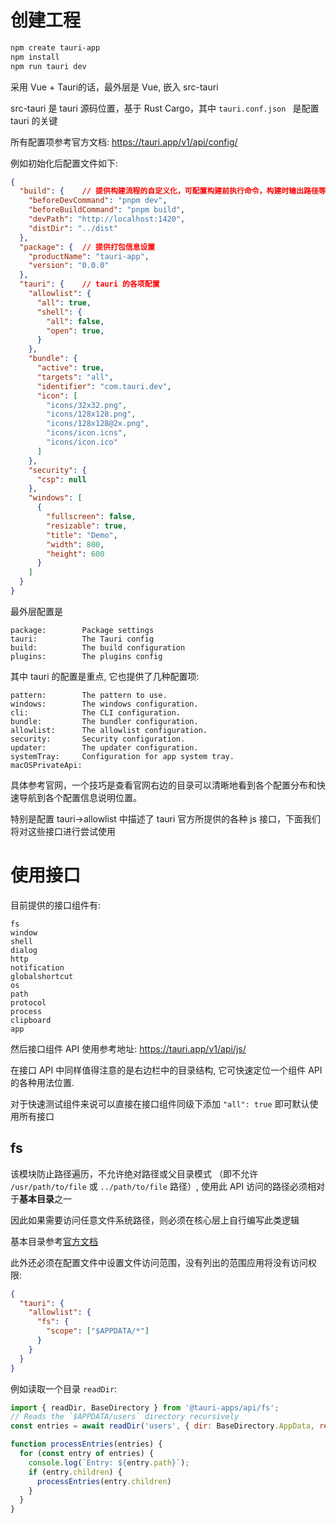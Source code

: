 
# 创建工程

```sh
npm create tauri-app
npm install
npm run tauri dev
```

采用 Vue + Tauri的话，最外层是 Vue, 嵌入 src-tauri

src-tauri 是 tauri 源码位置，基于 Rust Cargo，其中 `tauri.conf.json ` 是配置 tauri 的关键

所有配置项参考官方文档: https://tauri.app/v1/api/config/

例如初始化后配置文件如下:

```json
{
  "build": {    // 提供构建流程的自定义化，可配置构建前执行命令，构建时输出路径等
    "beforeDevCommand": "pnpm dev",
    "beforeBuildCommand": "pnpm build",
    "devPath": "http://localhost:1420",
    "distDir": "../dist"
  },
  "package": {  // 提供打包信息设置
    "productName": "tauri-app",
    "version": "0.0.0"
  },
  "tauri": {    // tauri 的各项配置
    "allowlist": {
      "all": true,
      "shell": {
        "all": false,
        "open": true,
      }
    },
    "bundle": {
      "active": true,
      "targets": "all",
      "identifier": "com.tauri.dev",
      "icon": [
        "icons/32x32.png",
        "icons/128x128.png",
        "icons/128x128@2x.png",
        "icons/icon.icns",
        "icons/icon.ico"
      ]
    },
    "security": {
      "csp": null
    },
    "windows": [
      {
        "fullscreen": false,
        "resizable": true,
        "title": "Demo",
        "width": 800,
        "height": 600
      }
    ]
  }
}
```

最外层配置是

```
package:        Package settings
tauri:          The Tauri config
build:          The build configuration
plugins:        The plugins config
```

其中 tauri 的配置是重点, 它也提供了几种配置项:

```
pattern:        The pattern to use.
windows:        The windows configuration.
cli:            The CLI configuration.
bundle:         The bundler configuration.
allowlist:      The allowlist configuration.
security:       Security configuration.
updater:        The updater configuration.
systemTray:     Configuration for app system tray.
macOSPrivateApi:
```

具体参考官网，一个技巧是查看官网右边的目录可以清晰地看到各个配置分布和快速导航到各个配置信息说明位置。

特别是配置 tauri->allowlist 中描述了 tauri 官方所提供的各种 js 接口，下面我们将对这些接口进行尝试使用

# 使用接口

目前提供的接口组件有:

```
fs
window
shell
dialog
http
notification
globalshortcut
os
path
protocol
process
clipboard
app
```

然后接口组件 API 使用参考地址: https://tauri.app/v1/api/js/

在接口 API 中同样值得注意的是右边栏中的目录结构, 它可快速定位一个组件 API 的各种用法位置.

对于快速测试组件来说可以直接在接口组件同级下添加 `"all": true` 即可默认使用所有接口

## fs

该模块防止路径遍历，不允许绝对路径或父目录模式 （即不允许 `/usr/path/to/file` 或 `../path/to/file` 路径）, 使用此 API 访问的路径必须相对于**基本目录**之一 

因此如果需要访问任意文件系统路径，则必须在核心层上自行编写此类逻辑

基本目录参考[官方文档](https://tauri.app/v1/api/js/fs/#basedirectory)

此外还必须在配置文件中设置文件访问范围，没有列出的范围应用将没有访问权限:

```json
{
  "tauri": {
    "allowlist": {
      "fs": {
        "scope": ["$APPDATA/*"]
      }
    }
  }
}
```

例如读取一个目录 `readDir`:

```js
import { readDir, BaseDirectory } from '@tauri-apps/api/fs';
// Reads the `$APPDATA/users` directory recursively
const entries = await readDir('users', { dir: BaseDirectory.AppData, recursive: true });

function processEntries(entries) {
  for (const entry of entries) {
    console.log(`Entry: ${entry.path}`);
    if (entry.children) {
      processEntries(entry.children)
    }
  }
}
```
## 

